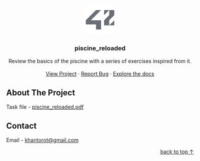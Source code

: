 <div align="center">
  <a href="#top">
    <img src="https://raw.githubusercontent.com/khantorot/intra42/master/content/icons/logo.png" alt="logo" width="80" height="80">
  </a>

  <h3 align="center">piscine_reloaded</h3>

  <p align="center">
    Review the basics of the piscine with a series of exercises inspired from it.
    <br />
    <br />
    <a href="#top">View Project</a>
    ·
    <a href="https://github.com/khantorot/piscine_reloaded/issues">Report Bug</a>
    ·
    <a href="#top">Explore the docs</a>
  </p>
</div>




## About The Project

Task file - [piscine_reloaded.pdf](/piscine_reloaded.pdf)




## Contact

Email - khantorot@gmail.com



<p align="right"><a href="#top">back to top ↑</a></p>